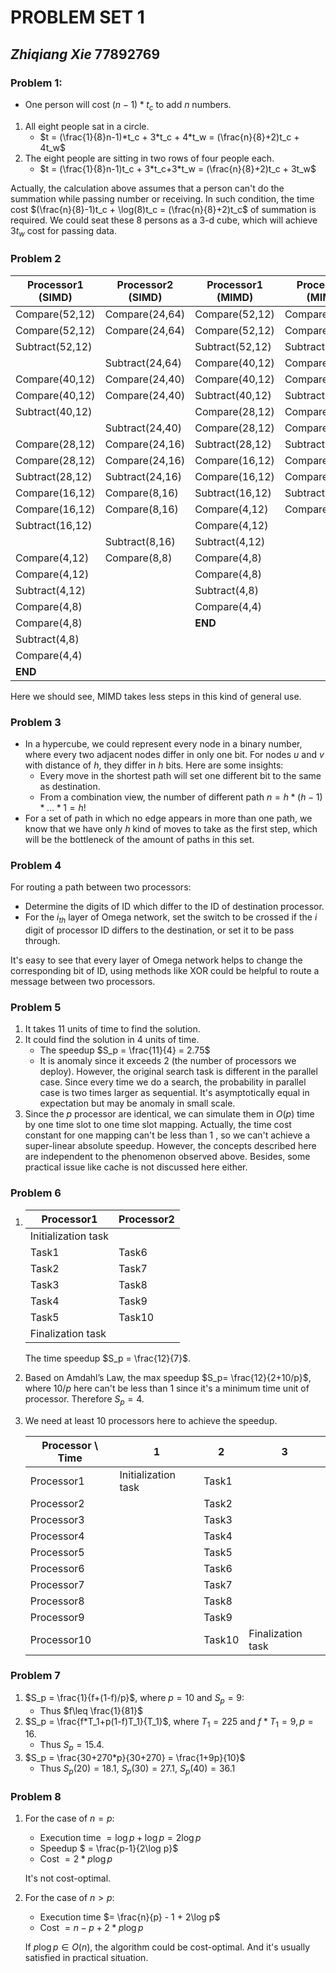 # PROBLEM SET 1

## _Zhiqiang Xie_ 77892769

### Problem 1: 

- One person will cost $(n-1)*t_c$ to add $n$ numbers.

1. All eight people sat in a circle.
   - $t = (\frac{1}{8}n-1)*t_c + 3*t_c + 4*t_w = (\frac{n}{8}+2)t_c + 4t_w$
2. The eight people are sitting in two rows of four people each.
   - $t = (\frac{1}{8}n-1)t_c + 3*t_c+3*t_w = (\frac{n}{8}+2)t_c + 3t_w$

Actually, the calculation above assumes that a person can't do the summation while passing number or receiving.  In such condition, the time cost $(\frac{n}{8}-1)t_c + \log(8)t_c = (\frac{n}{8}+2)t_c$ of summation is required. We could seat these 8 persons as a 3-d cube, which will achieve $3t_w$ cost for passing data.



### Problem 2

| Processor1 (SIMD) | Processor2 (SIMD) | Processor1 (MIMD) | Processor2 (MIMD) | Step   |
| ----------------- | ----------------- | ----------------- | ----------------- | ------ |
| Compare(52,12)    | Compare(24,64)    | Compare(52,12)    | Compare(24,64)    | 1      |
| Compare(52,12)    | Compare(24,64)    | Compare(52,12)    | Compare(24,64)    | 2      |
| Subtract(52,12)   |                   | Subtract(52,12)   | Subtract(24,64)   |        |
|                   | Subtract(24,64)   | Compare(40,12)    | Compare(24,40)    | 4      |
| Compare(40,12)    | Compare(24,40)    | Compare(40,12)    | Compare(24,40)    | 5      |
| Compare(40,12)    | Compare(24,40)    | Subtract(40,12)   | Subtract(24,40)   | 6      |
| Subtract(40,12)   |                   | Compare(28,12)    | Compare(24,16)    | 7      |
|                   | Subtract(24,40)   | Compare(28,12)    | Compare(24,16)    | 8      |
| Compare(28,12)    | Compare(24,16)    | Subtract(28,12)   | Subtract(24,16)   | 9      |
| Compare(28,12)    | Compare(24,16)    | Compare(16,12)    | Compare(8,16)     | 10     |
| Subtract(28,12)   | Subtract(24,16)   | Compare(16,12)    | Compare(8,16)     | 11     |
| Compare(16,12)    | Compare(8,16)     | Subtract(16,12)   | Subtract(8,16)    | 12     |
| Compare(16,12)    | Compare(8,16)     | Compare(4,12)     | Compare(8,8)      | 13     |
| Subtract(16,12)   |                   | Compare(4,12)     |                   | 14     |
|                   | Subtract(8,16)    | Subtract(4,12)    |                   | 15     |
| Compare(4,12)     | Compare(8,8)      | Compare(4,8)      |                   | 16     |
| Compare(4,12)     |                   | Compare(4,8)      |                   | 17     |
| Subtract(4,12)    |                   | Subtract(4,8)     |                   | 18     |
| Compare(4,8)      |                   | Compare(4,4)      |                   | **19** |
| Compare(4,8)      |                   | **END**           |                   | 20     |
| Subtract(4,8)     |                   |                   |                   | 21     |
| Compare(4,4)      |                   |                   |                   | **22** |
| **END**           |                   |                   |                   |        |

Here we should see, MIMD takes less steps in this kind of general use.



### Problem 3

- In a hypercube, we could represent every node in a binary number, where every two adjacent nodes differ in only one bit. For nodes $u$ and $v$ with distance of $h$, they differ in $h$ bits. Here are some insights:
  - Every move in the shortest path will set one different bit to the same as destination.
  - From a combination view, the number of different path $n = h*(h-1)*...*1 = h!$
- For a set of path in which no edge appears in more than one path, we know that we have only $h$ kind of moves to take as the first step, which will be the bottleneck of the amount of paths in this set.



### Problem 4

For routing a path between two processors:

- Determine the digits of ID which differ to the ID of destination processor.
- For the $i_{th}$ layer of Omega network, set the switch to be crossed if the $i$ digit of processor ID differs to the destination, or set it to be pass through.

It's easy to see that every layer of Omega network helps to change the corresponding bit of ID, using methods like XOR could be helpful to route a message between two processors.



### Problem 5

1. It takes $11$ units of time to find the solution.
2. It could find the solution in $4$ units of time.
   - The speedup $S_p = \frac{11}{4} = 2.75$
   - It is anomaly since it exceeds $2$ (the number of processors we deploy). However, the original search task is different in the parallel case. Since every time we do a search, the probability in parallel case is two times larger as sequential. It's asymptotically equal in expectation but may be anomaly in small scale.
3. Since the $p$ processor are identical, we can simulate them in $O(p)$ time by one time slot to one time slot mapping. Actually, the time cost constant for one mapping can't be less than $1$ , so we can't achieve a super-linear absolute speedup. However, the concepts described here are independent to the phenomenon observed above. Besides, some practical issue like cache is not discussed here either. 



### Problem 6

1. | Processor1          | Processor2 |
   | ------------------- | ---------- |
   | Initialization task |            |
   | Task1               | Task6      |
   | Task2               | Task7      |
   | Task3               | Task8      |
   | Task4               | Task9      |
   | Task5               | Task10     |
   | Finalization task   |            |

   The time speedup $S_p = \frac{12}{7}$.

2. Based on Amdahl’s Law, the max speedup $S_p= \frac{12}{2+10/p}$, where $10/p$ here can't be less than $1$ since it's a minimum time unit of processor. Therefore $S_p = 4$.

3. We need at least 10 processors here to achieve the speedup.

   | Processor \ Time | 1                   | 2      | 3                 |
   | ---------------- | ------------------- | ------ | ----------------- |
   | Processor1       | Initialization task | Task1  |                   |
   | Processor2       |                     | Task2  |                   |
   | Processor3       |                     | Task3  |                   |
   | Processor4       |                     | Task4  |                   |
   | Processor5       |                     | Task5  |                   |
   | Processor6       |                     | Task6  |                   |
   | Processor7       |                     | Task7  |                   |
   | Processor8       |                     | Task8  |                   |
   | Processor9       |                     | Task9  |                   |
   | Processor10      |                     | Task10 | Finalization task |



### Problem 7

1. $S_p = \frac{1}{f+(1-f)/p}$, where $p=10$ and $S_p = 9$:
   - Thus $f\leq \frac{1}{81}$
2. $S_p = \frac{f*T_1+p(1-f)T_1}{T_1}$, where $T_1 = 225$ and $f*T_1 = 9, p=16$.
   - Thus $S_p = 15.4$.
3. $S_p = \frac{30+270*p}{30+270} = \frac{1+9p}{10}$
   - Thus $S_p(20) = 18.1$, $S_p(30) = 27.1$, $S_p(40) = 36.1$



### Problem 8

1. For the case of $n = p$:

   - Execution time $= \log p + \log p = 2\log p$
   - Speedup $ = \frac{p-1}{2\log p}$
   - Cost $= 2*p\log p$

   It's not cost-optimal.

2. For the case of $n>p$:

   - Execution time $= \frac{n}{p} - 1 + 2\log p$
   - Cost $=n-p + 2*p\log p$

   If $p\log p\in O(n)$, the algorithm could be cost-optimal. And it's usually satisfied in practical situation.